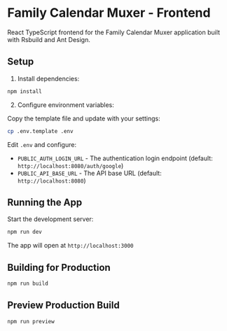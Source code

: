 # Family Calendar Muxer - Frontend

React TypeScript frontend for the Family Calendar Muxer application built with Rsbuild and Ant Design.

## Setup

1. Install dependencies:

```bash
npm install
```

2. Configure environment variables:

Copy the template file and update with your settings:

```bash
cp .env.template .env
```

Edit `.env` and configure:
- `PUBLIC_AUTH_LOGIN_URL` - The authentication login endpoint (default: `http://localhost:8080/auth/google`)
- `PUBLIC_API_BASE_URL` - The API base URL (default: `http://localhost:8080`)

## Running the App

Start the development server:

```bash
npm run dev
```

The app will open at `http://localhost:3000`

## Building for Production

```bash
npm run build
```

## Preview Production Build

```bash
npm run preview
```
